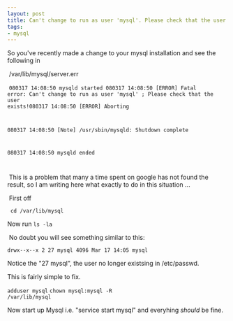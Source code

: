 ```yaml
--- 
layout: post
title: Can't change to run as user 'mysql'. Please check that the user exists!
tags: 
- mysql
---
```

So you've recently made a change to your mysql installation and see the following in

 /var/lib/mysql/server.err

 <code>080317 14:08:50 mysqld started
080317 14:08:50 [ERROR] Fatal error: Can't change to run as user 'mysql' ; Please check that the user exists!</code><code>080317 14:08:50 [ERROR] Aborting

080317 14:08:50 [Note] /usr/sbin/mysqld: Shutdown complete

080317 14:08:50 mysqld ended

</code> This is a problem that many a time spent on google has not found the result, so I am writing here what exactly to do in this situation ...

 First off

<code> cd /var/lib/mysql</code>

Now run <code>ls -la</code>

 No doubt you will see something similar to this:

<code>drwx--x--x   2 27 mysql     4096 Mar 17 14:05 mysql</code>

Notice the "27 mysql", the user no longer existsing in /etc/passwd.

This is fairly simple to fix.

<code>adduser mysql</code>
<code>chown mysql:mysql -R /var/lib/mysql</code>

Now start up Mysql i.e. "service start mysql" and everyhing _should_ be fine. 
